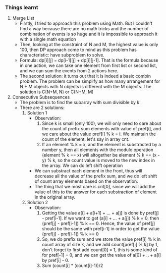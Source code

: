 ### Things learnt
1. Merge List
	- Firstly, I tried to approach this problem using Math. But I couldn't find a way because there are no math tricks and the number of combination of events is so huge and it is impossible to approach it with a single math equation
	- Then, looking at the constraint of N and M, the highest value is only 100, then DP approach come to mind as this problem has characteristic: have subproblem to solve.
	- Formula: dp[i][j] = dp[i-1][j] + dp[i][j-1]. That is the formula because in one action, we can take one element from first list or second list, and we can sum the events from 2 actions here.
	- The second solution: it turns out that it is indeed a basic combin problem. The problem can be simplify as how many arrangement for N + M objects with N objects is different with the M objects. The solution is C(N+M, N) or C(N+M, M)
2. Consecutive Subsequences
	- The problem is to find the subarray with sum divisible by k
	- There are 2 solutions:
		1. Solution 1
			- Observation: 
				1. Since k is small (only 100), we will only need to care about the count of prefix sum elements with value of pref[i], and we care about the value pref[i] % k = i. We maintain the count of the element, let's say in array cnt. 
				2. If an element % k = x, and the element is substracted by a number y, then all elements with the modulo operation (element % k == x) will altogether be element % k == (x - y) % k, so the count value is moved to the new index in the array. We can do left shift operation
			- We can substract each element in the front, thus will decrease all the value of the prefix sum, and we do left shift of count array elements based on the observation.
			- The thing that we most care is cnt[0], since we will add the value of this to the answer for each substraction of element in the original array.  
		2. Solution 2
			- Observation:
				1. Getting the value a[i] + a[i+1] + ... + a[j] is done by pref[j] - pref[i-1]. If we want to get (a[i] + ... + a[j]) % k = 0, then (pref[j] - pref[i-1]) % k == 0. Hence, the value of pref[j] should be the same with pref[i-1] in order to get the value (pref[j] - pref[i-1]) % k == 0
				2. So, we do prefix sum and we store the value pref[i] % k in count array of size k, and we add count[pref[i] % k] by 1, don't forget to first add count[0] = 1, this is some kind of for pref[-1] = 0, and we can get the value of a[0] + .. + a[i] by pref[i] - 0.
				3. Sum (count[i] * (count[i]-1))/2
		
